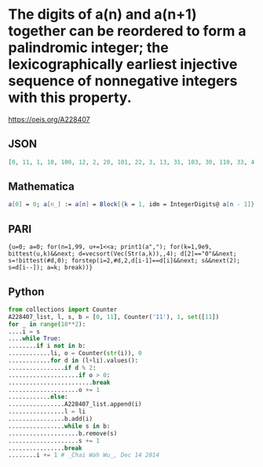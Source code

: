 # The digits of a\(n\) and a\(n\+1\) together can be reordered to form a palindromic integer; the lexicographically earliest injective sequence of nonnegative integers with this property\.
https://oeis.org/A228407
## JSON
```JSON
[0, 11, 1, 10, 100, 12, 2, 20, 101, 22, 3, 13, 31, 103, 30, 110, 33, 4, 14, 41, 104, 40, 114, 24, 42, 112, 21, 102, 120, 201, 210, 1000, 105, 15, 5, 25, 52, 115, 35, 53, 113, 23, 32, 121, 26, 6, 16, 61, 106, 60, 116, 36, 63, 131, 34, 43, 134, 143, 314]
```
## Mathematica
```Mathematica
a[0] = 0; a[n_] := a[n] = Block[{k = 1, idm = IntegerDigits@ a[n - 1]}, Label[ start]; While[ MemberQ[ a@# & /@ Range[n - 1], k], k++]; While[ idk = IntegerDigits @k; Select[ Permutations[ Join[idm, idk]], #[[1]] != 0 && # == Reverse@# &] == {}, k++; Goto[start]]; k]; Array[ a, 60, 0] (* _Robert G. Wilson v_, Nov 10 2013 *)
```
## PARI
```PARI
{u=0; a=0; for(n=1,99, u+=1<<a; print1(a","); for(k=1,9e9, bittest(u,k)&&next; d=vecsort(Vec(Str(a,k)),,4); d[2]=="0"&&next; s=!bittest(#d,0); forstep(i=2,#d,2,d[i-1]==d[i]&&next; s&&next(2); s=d[i--]); a=k; break))}
```
## Python
```Python
from collections import Counter
A228407_list, l, s, b = [0, 11], Counter('11'), 1, set([11])
for _ in range(10**2):
....i = s
....while True:
........if i not in b:
............li, o = Counter(str(i)), 0
............for d in (l+li).values():
................if d % 2:
....................if o > 0:
........................break
....................o += 1
............else:
................A228407_list.append(i)
................l = li
................b.add(i)
................while s in b:
....................b.remove(s)
....................s += 1
................break
........i += 1 # _Chai Wah Wu_, Dec 14 2014
```
